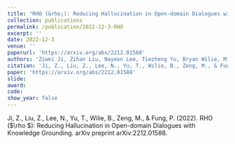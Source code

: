 ```yaml
---
title: "RHO (&rho;): Reducing Hallucination in Open-domain Dialogues with Knowledge Grounding"
collection: publications
permalink: /publication/2022-12-3-RHO
excerpt: ''
date: 2022-12-3
venue: ''
paperurl: 'https://arxiv.org/abs/2212.01588'
authors: 'Ziwei Ji, Zihan Liu, Nayeon Lee, Tiezheng Yu, Bryan Wilie, Min Zeng, Pascale Fung'
citation: 'Ji, Z., Liu, Z., Lee, N., Yu, T., Wilie, B., Zeng, M., & Fung, P. (2022). RHO ($\rho $): Reducing Hallucination in Open-domain Dialogues with Knowledge Grounding. arXiv preprint arXiv:2212.01588.'
paper: 'https://arxiv.org/abs/2212.01588'
slide:
award:
code:
show_year: false
---
```


Ji, Z., Liu, Z., Lee, N., Yu, T., Wilie, B., Zeng, M., & Fung, P. (2022). RHO ($\rho $): Reducing Hallucination in Open-domain Dialogues with Knowledge Grounding. arXiv preprint arXiv:2212.01588.
